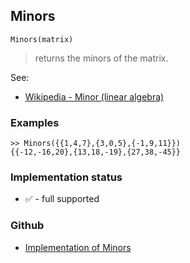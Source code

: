 ## Minors

```
Minors(matrix) 
```

> returns the minors of the matrix.
	
See:
* [Wikipedia - Minor (linear algebra)](https://en.wikipedia.org/wiki/Minor_(linear_algebra))
	
### Examples

```
>> Minors({{1,4,7},{3,0,5},{-1,9,11}})
{{-12,-16,20},{13,18,-19},{27,38,-45}}
```

### Implementation status

* &#x2705; - full supported

### Github

* [Implementation of Minors](https://github.com/axkr/symja_android_library/blob/master/symja_android_library/matheclipse-core/src/main/java/org/matheclipse/core/builtin/LinearAlgebra.java#L3952) 
